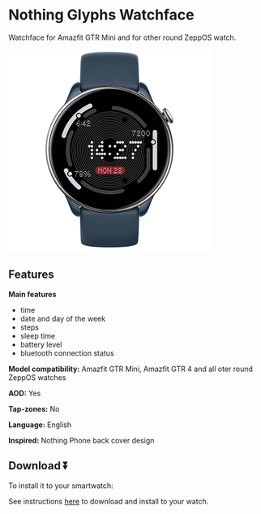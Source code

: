 # Nothing Glyphs Watchface
Watchface for Amazfit GTR Mini and for other round ZeppOS watch.

![demo](./demo-gtr-mini.png)

## Features

**Main features**
- time
- date and day of the week
- steps
- sleep time
- battery level
- bluetooth connection status

**Model compatibility:** Amazfit GTR Mini, Amazfit GTR 4 and all oter round ZeppOS watches

**AOD:** Yes

**Tap-zones:** No

**Language:** English

**Inspired:** Nothing Phone back cover design

## Download ⏬

To install it to your smartwatch:

See instructions [here](https://github.com/novvember/amazfit-watchfaces/blob/main/README.md) to download and install to your watch.
